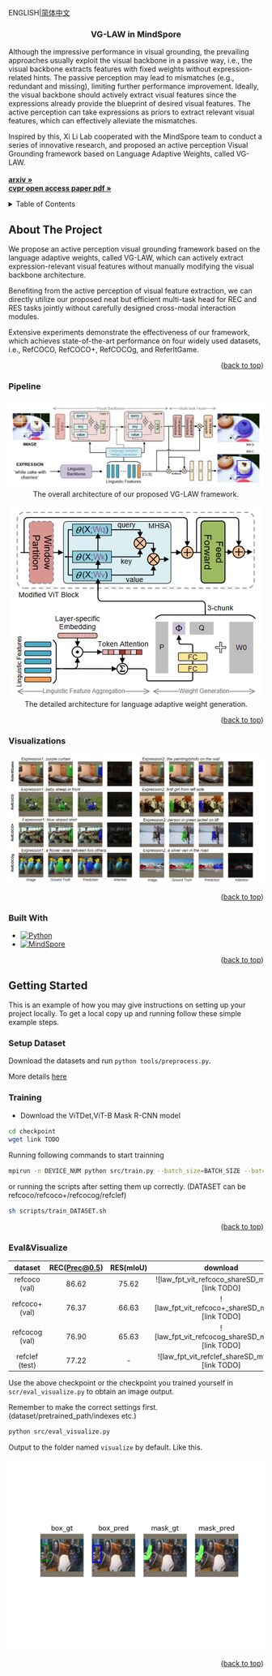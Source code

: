 <a name="readme-top"></a>
ENGLISH|[简体中文](./README_CN.md)
<br />
<div align="center">

<h3 align="center">VG-LAW in MindSpore</h3>

  <p align="left">
    Although the impressive performance in visual grounding, the prevailing approaches usually exploit the visual backbone in a passive way, i.e., the visual backbone extracts features with fixed weights without expression-related hints. The passive perception may lead to mismatches (e.g., redundant and missing), limiting further performance improvement. Ideally, the visual backbone should actively extract visual features since the expressions already provide the blueprint of desired visual features. The active perception can take expressions as priors to extract relevant visual features, which can effectively alleviate the mismatches.
    <br />
  </p>
  <p align="left">
    Inspired by this, Xi Li Lab cooperated with the MindSpore team to conduct a series of innovative research, and proposed an active perception Visual Grounding framework based on Language Adaptive Weights, called VG-LAW. 
    <br />
    <br />
    <a href="https://arxiv.org/abs/2306.04652"><strong>arxiv »</strong></a>
    <br />
    <a href="https://openaccess.thecvf.com/content/CVPR2023/papers/Su_Language_Adaptive_Weight_Generation_for_Multi-Task_Visual_Grounding_CVPR_2023_paper.pdf"><strong>cvpr open access paper pdf »</strong></a>
  </p>
</div>



<!-- TABLE OF CONTENTS -->
<details>
  <summary>Table of Contents</summary>
  <ol>
    <li>
      <a href="#about-the-project">About The Project</a>
      <ul>
        <li><a href="#pipeline">Pipeline</a></li>
        <li><a href="#visualizations">Visualizations</a></li>
        <li><a href="#built-with">Built With</a></li>
      </ul>
    </li>
    <li>
      <a href="#getting-started">Getting Started</a>
      <ul>
        <li><a href="#setup-dataset">Setup Dataset</a></li>
        <li><a href="#training">Training</a></li>
        <li><a href="#eval&visualize">Eval&Visualize</a></li>
      </ul>
    </li>
  </ol>
</details>



<!-- ABOUT THE PROJECT -->
## About The Project

We propose an active perception visual grounding framework based on the language adaptive weights, called VG-LAW, which can actively extract expression-relevant visual features without manually modifying the visual backbone architecture.

Benefiting from the active perception of visual feature extraction, we can directly utilize our proposed neat but efficient multi-task head for REC and RES tasks jointly without carefully designed cross-modal interaction modules.

Extensive experiments demonstrate the effectiveness of our framework, which achieves state-of-the-art performance on four widely used datasets, i.e., RefCOCO, RefCOCO+, RefCOCOg, and ReferItGame.

<p align="right">(<a href="#readme-top">back to top</a>)</p>

### Pipeline
<div align="center">

  ![pipeline](README_image/pipeline.png)
  The overall architecture of our proposed VG-LAW framework.

  ![weight_generate](README_image/weight_generate.png)  
  The detailed architecture for language adaptive weight generation.
</div>

<p align="right">(<a href="#readme-top">back to top</a>)</p>

### Visualizations
<div align="center">

  ![Visualization](README_image/visualization.png)
  
</div>

<p align="right">(<a href="#readme-top">back to top</a>)</p>

### Built With

* [![Python][Python]][Python-url]
* [![MindSpore][MindSpore]][MindSpore-url]

<p align="right">(<a href="#readme-top">back to top</a>)</p>



<!-- GETTING STARTED -->
## Getting Started

This is an example of how you may give instructions on setting up your project locally.
To get a local copy up and running follow these simple example steps.

### Setup Dataset
Download the datasets and run `python tools/preprocess.py`.

More details [here](https://github.com/lichengunc/refer)


### Training
* Download the ViTDet,ViT-B Mask R-CNN model
```sh
cd checkpoint
wget link TODO
```
Running following commands to start trainning
```sh
mpirun -n DEVICE_NUM python src/train.py --batch_size=BATCH_SIZE --batch_sum=BATCH_SUM --dataset=DATASET_NAME --splitBy=SPLITBY --experiment_name=vglaw_DATASET --short_comment=vglaw_DATASET --law_type=svd --img_size=448 --vit_model=vitdet_b_mrcnn --pretrained_path=PRETRAINED_PATH --translate --lr_lang=1e-5 --lr_visual=1e-5 --lr_base=1e-4 --lr_scheduler=step --max_epochs=20 --drop_epochs=10 --log_freq=10 --use_mask --mode_name=PYNATIVE --save_ckpt_dir=SAVE_CKPT_DIR
```
or running the scripts after setting them up correctly. (DATASET can be refcoco/refcoco+/refcocog/refclef)
```sh 
sh scripts/train_DATASET.sh
```

<p align="right">(<a href="#readme-top">back to top</a>)</p>

### Eval&Visualize
<style>
table th:first-of-type {
    width: 40%;
}

table th:nth-of-type(3) {
    width: 40%;
}
table th:nth-of-type(4) {
    width: 50%;
}
</style>
|dataset        |REC(Prec@0.5)   |RES(mIoU)   |download|
|:-------------:|:--------------:|:----------:|:------:|
|refcoco  (val) |86.62           |75.62       |![law_fpt_vit_refcoco_shareSD_mt.ckpt][link TODO] |
|refcoco+ (val) |76.37           |66.63       |![law_fpt_vit_refcoco+_shareSD_mt.ckpt][link TODO]|
|refcocog (val) |76.90           |65.63       |![law_fpt_vit_refcocog_shareSD_mt.ckpt][link TODO]|
|refclef  (test)|77.22           |      -     |![law_fpt_vit_refclef_shareSD_mt.ckpt][link TODO] |

Use the above checkpoint or the checkpoint you trained yourself in `scr/eval_visualize.py` to obtain an image output.

Remember to make the correct settings first. (dataset/pretrained_path/indexes etc.)
```sh
python src/eval_visualize.py
```
Output to the folder named `visualize` by default. Like this.

![output](visualize/eval_visualize.png)


<p align="right">(<a href="#readme-top">back to top</a>)</p>





<!-- MARKDOWN LINKS & IMAGES -->
[Python]: https://img.shields.io/badge/python-3.8-blue
[Python-url]: https://www.python.org/
[MindSpore]: https://img.shields.io/badge/MindSpore-2.1-blue
[MindSpore-url]: https://www.mindspore.cn/